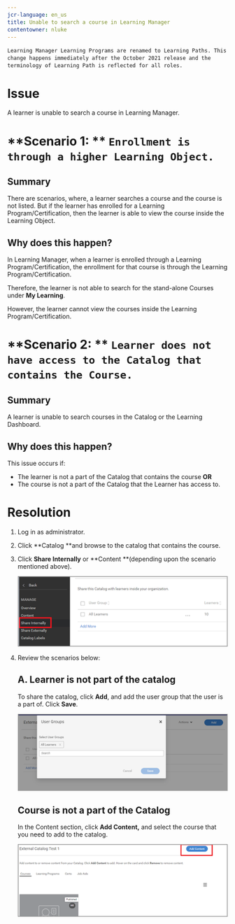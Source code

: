 ```yaml
---
jcr-language: en_us
title: Unable to search a course in Learning Manager
contentowner: nluke
---
```

`Learning Manager Learning Programs are renamed to Learning Paths. This change happens immediately after the October 2021 release and the terminology of Learning Path is reflected for all roles.`

# **Issue**

A learner is unable to search a course in Learning Manager.

# **Scenario 1: ** `Enrollment is through a higher Learning Object.`

## **Summary**

There are scenarios, where, a learner searches a course and the course is not listed. But if the learner has enrolled for a Learning Program/Certification, then the learner is able to view the course inside the Learning Object.

## **Why does this happen?**

In Learning Manager, when a learner is enrolled through a Learning Program/Certification, the enrollment for that course is through the Learning Program/Certification.

Therefore, the learner is not able to search for the stand-alone Courses under **My Learning**.

However, the learner cannot view the courses inside the&nbsp;Learning Program/Certification.

# **Scenario 2: ** `Learner does not have access to the Catalog that contains the Course.`

## **Summary**

A learner is unable to search courses in the Catalog or the Learning Dashboard.

## **Why does this happen?**

This issue occurs if:

* The learner is not a part of the Catalog that contains the course **OR**
* The course is not a part of the Catalog that the Learner has access to.

# **Resolution**

1. Log in as administrator.&nbsp;  

1. Click&nbsp;**Catalog **and browse to the catalog that contains the course.&nbsp;
1. Click&nbsp;**Share Internally** or **Content **(depending upon the scenario mentioned above).

   ![](assets/cp-share-internally.png)

1. Review the scenarios below:

   ## A. Learner is not part of the catalog

   To share the catalog, click&nbsp;**Add**,&nbsp;and add the user group that the user is a part of. Click&nbsp;**Save**.

   ![](assets/cp-add-user-group.png)

   ## **Course is not a part of the Catalog**

   In the Content section, click&nbsp;**Add Content,**&nbsp;and select the course that you need to add to the catalog.

   ![](assets/cp-add-content.png)


